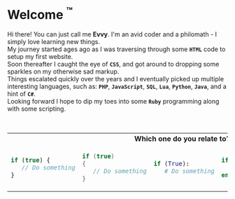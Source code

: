 # Welcome <sup>:tm:</sup>

Hi there! You can just call me **Evvy**. I'm an avid coder and a philomath - I simply love learning new things.\
My journey started ages ago as I was traversing through some **`HTML`** code to setup my first website.\
Soon thereafter I caught the eye of **`CSS`**, and got around to dropping some sparkles on my otherwise sad markup.\
Things escalated quickly over the years and I eventually picked up multiple interesting languages, such as: **`PHP`**, **`JavaScript`**, **`SQL`**, **`Lua`**, **`Python`**, **`Java`**, and a hint of **`C#`**.\
Looking forward I hope to dip my toes into some **`Ruby`** programming along with some scripting.


<br>

<table>
<tr>
   <td colspan="5" align="center"><strong>Which one do you relate to?</strong></td>
</tr>
<tr>
<td>

```javascript
if (true) {
   // Do something
}
```

</td>
<td>
    
```cpp
if (true)
{
   // Do something
}
```
</td>
<td>
    
```python
if (True):
   # Do something
```
</td>
<td>
    
```lua
if (true) then
   -- Do something
end
```
</td>
<td>
    
```ruby
if (true)
   # Do something
end
```
</td>
</tr>
</table>

